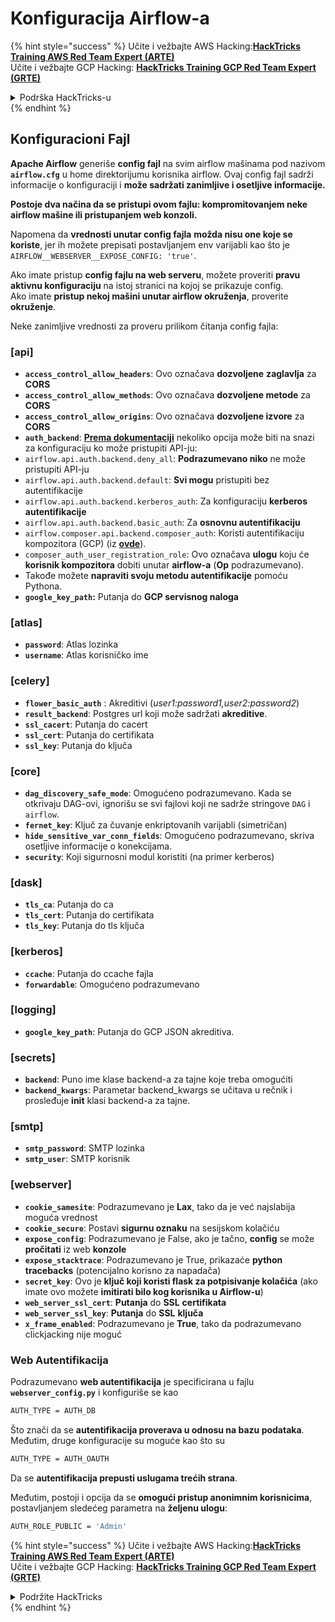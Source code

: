# Konfiguracija Airflow-a

{% hint style="success" %}
Učite i vežbajte AWS Hacking:<img src="../../.gitbook/assets/image (1).png" alt="" data-size="line">[**HackTricks Training AWS Red Team Expert (ARTE)**](https://training.hacktricks.xyz/courses/arte)<img src="../../.gitbook/assets/image (1).png" alt="" data-size="line">\
Učite i vežbajte GCP Hacking: <img src="../../.gitbook/assets/image (2).png" alt="" data-size="line">[**HackTricks Training GCP Red Team Expert (GRTE)**<img src="../../.gitbook/assets/image (2).png" alt="" data-size="line">](https://training.hacktricks.xyz/courses/grte)

<details>

<summary>Podrška HackTricks-u</summary>

* Proverite [**planove pretplate**](https://github.com/sponsors/carlospolop)!
* **Pridružite se** 💬 [**Discord grupi**](https://discord.gg/hRep4RUj7f) ili [**telegram grupi**](https://t.me/peass) ili **pratite** nas na **Twitter-u** 🐦 [**@hacktricks\_live**](https://twitter.com/hacktricks\_live)**.**
* **Podelite hakerske trikove slanjem PR-ova na** [**HackTricks**](https://github.com/carlospolop/hacktricks) i [**HackTricks Cloud**](https://github.com/carlospolop/hacktricks-cloud) github repozitorijume.

</details>
{% endhint %}

## Konfiguracioni Fajl

**Apache Airflow** generiše **config fajl** na svim airflow mašinama pod nazivom **`airflow.cfg`** u home direktorijumu korisnika airflow. Ovaj config fajl sadrži informacije o konfiguraciji i **može sadržati zanimljive i osetljive informacije.**

**Postoje dva načina da se pristupi ovom fajlu: kompromitovanjem neke airflow mašine ili pristupanjem web konzoli.**

Napomena da **vrednosti unutar config fajla** **možda nisu one koje se koriste**, jer ih možete prepisati postavljanjem env varijabli kao što je `AIRFLOW__WEBSERVER__EXPOSE_CONFIG: 'true'`.

Ako imate pristup **config fajlu na web serveru**, možete proveriti **pravu aktivnu konfiguraciju** na istoj stranici na kojoj se prikazuje config.\
Ako imate **pristup nekoj mašini unutar airflow okruženja**, proverite **okruženje**.

Neke zanimljive vrednosti za proveru prilikom čitanja config fajla:

### \[api]

* **`access_control_allow_headers`**: Ovo označava **dozvoljene** **zaglavlja** za **CORS**
* **`access_control_allow_methods`**: Ovo označava **dozvoljene metode** za **CORS**
* **`access_control_allow_origins`**: Ovo označava **dozvoljene izvore** za **CORS**
* **`auth_backend`**: [**Prema dokumentaciji**](https://airflow.apache.org/docs/apache-airflow/stable/security/api.html) nekoliko opcija može biti na snazi za konfiguraciju ko može pristupiti API-ju:
* `airflow.api.auth.backend.deny_all`: **Podrazumevano niko** ne može pristupiti API-ju
* `airflow.api.auth.backend.default`: **Svi mogu** pristupiti bez autentifikacije
* `airflow.api.auth.backend.kerberos_auth`: Za konfiguraciju **kerberos autentifikacije**
* `airflow.api.auth.backend.basic_auth`: Za **osnovnu autentifikaciju**
* `airflow.composer.api.backend.composer_auth`: Koristi autentifikaciju kompozitora (GCP) (iz [**ovde**](https://cloud.google.com/composer/docs/access-airflow-api)).
* `composer_auth_user_registration_role`: Ovo označava **ulogu** koju će **korisnik kompozitora** dobiti unutar **airflow-a** (**Op** podrazumevano).
* Takođe možete **napraviti svoju metodu autentifikacije** pomoću Pythona.
* **`google_key_path`:** Putanja do **GCP servisnog naloga**

### **\[atlas]**

* **`password`**: Atlas lozinka
* **`username`**: Atlas korisničko ime

### \[celery]

* **`flower_basic_auth`** : Akreditivi (_user1:password1,user2:password2_)
* **`result_backend`**: Postgres url koji može sadržati **akreditive**.
* **`ssl_cacert`**: Putanja do cacert
* **`ssl_cert`**: Putanja do certifikata
* **`ssl_key`**: Putanja do ključa

### \[core]

* **`dag_discovery_safe_mode`**: Omogućeno podrazumevano. Kada se otkrivaju DAG-ovi, ignorišu se svi fajlovi koji ne sadrže stringove `DAG` i `airflow`.
* **`fernet_key`**: Ključ za čuvanje enkriptovanih varijabli (simetričan)
* **`hide_sensitive_var_conn_fields`**: Omogućeno podrazumevano, skriva osetljive informacije o konekcijama.
* **`security`**: Koji sigurnosni modul koristiti (na primer kerberos)

### \[dask]

* **`tls_ca`**: Putanja do ca
* **`tls_cert`**: Putanja do certifikata
* **`tls_key`**: Putanja do tls ključa

### \[kerberos]

* **`ccache`**: Putanja do ccache fajla
* **`forwardable`**: Omogućeno podrazumevano

### \[logging]

* **`google_key_path`**: Putanja do GCP JSON akreditiva.

### \[secrets]

* **`backend`**: Puno ime klase backend-a za tajne koje treba omogućiti
* **`backend_kwargs`**: Parametar backend\_kwargs se učitava u rečnik i prosleđuje **init** klasi backend-a za tajne.

### \[smtp]

* **`smtp_password`**: SMTP lozinka
* **`smtp_user`**: SMTP korisnik

### \[webserver]

* **`cookie_samesite`**: Podrazumevano je **Lax**, tako da je već najslabija moguća vrednost
* **`cookie_secure`**: Postavi **sigurnu oznaku** na sesijskom kolačiću
* **`expose_config`**: Podrazumevano je False, ako je tačno, **config** se može **pročitati** iz web **konzole**
* **`expose_stacktrace`**: Podrazumevano je True, prikazaće **python tracebacks** (potencijalno korisno za napadača)
* **`secret_key`**: Ovo je **ključ koji koristi flask za potpisivanje kolačića** (ako imate ovo možete **imitirati bilo kog korisnika u Airflow-u**)
* **`web_server_ssl_cert`**: **Putanja** do **SSL** **certifikata**
* **`web_server_ssl_key`**: **Putanja** do **SSL** **ključa**
* **`x_frame_enabled`**: Podrazumevano je **True**, tako da podrazumevano clickjacking nije moguć

### Web Autentifikacija

Podrazumevano **web autentifikacija** je specificirana u fajlu **`webserver_config.py`** i konfiguriše se kao
```bash
AUTH_TYPE = AUTH_DB
```
Što znači da se **autentifikacija proverava u odnosu na bazu podataka**. Međutim, druge konfiguracije su moguće kao što su
```bash
AUTH_TYPE = AUTH_OAUTH
```
Da se **autentifikacija prepusti uslugama trećih strana**.

Međutim, postoji i opcija da se **omogući pristup anonimnim korisnicima**, postavljanjem sledećeg parametra na **željenu ulogu**:
```bash
AUTH_ROLE_PUBLIC = 'Admin'
```
{% hint style="success" %}
Učite i vežbajte AWS Hacking:<img src="../../.gitbook/assets/image (1).png" alt="" data-size="line">[**HackTricks Training AWS Red Team Expert (ARTE)**](https://training.hacktricks.xyz/courses/arte)<img src="../../.gitbook/assets/image (1).png" alt="" data-size="line">\
Učite i vežbajte GCP Hacking: <img src="../../.gitbook/assets/image (2).png" alt="" data-size="line">[**HackTricks Training GCP Red Team Expert (GRTE)**<img src="../../.gitbook/assets/image (2).png" alt="" data-size="line">](https://training.hacktricks.xyz/courses/grte)

<details>

<summary>Podržite HackTricks</summary>

* Proverite [**planove pretplate**](https://github.com/sponsors/carlospolop)!
* **Pridružite se** 💬 [**Discord grupi**](https://discord.gg/hRep4RUj7f) ili [**telegram grupi**](https://t.me/peass) ili **pratite** nas na **Twitteru** 🐦 [**@hacktricks\_live**](https://twitter.com/hacktricks\_live)**.**
* **Podelite hakerske trikove slanjem PR-ova na** [**HackTricks**](https://github.com/carlospolop/hacktricks) i [**HackTricks Cloud**](https://github.com/carlospolop/hacktricks-cloud) github repozitorijume.

</details>
{% endhint %}
